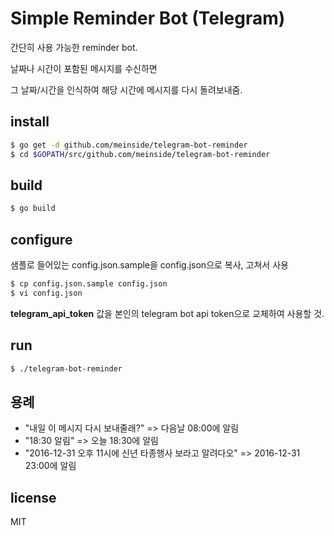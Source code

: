 # Simple Reminder Bot (Telegram)

간단히 사용 가능한 reminder bot.

날짜나 시간이 포함된 메시지를 수신하면

그 날짜/시간을 인식하여 해당 시간에 메시지를 다시 돌려보내줌.

## install

```bash
$ go get -d github.com/meinside/telegram-bot-reminder
$ cd $GOPATH/src/github.com/meinside/telegram-bot-reminder
```

## build

```bash
$ go build
```

## configure

샘플로 들어있는 config.json.sample을 config.json으로 복사, 고쳐서 사용

```bash
$ cp config.json.sample config.json
$ vi config.json
```

**telegram_api_token** 값을 본인의 telegram bot api token으로 교체하여 사용할 것.

## run

```bash
$ ./telegram-bot-reminder
```

## 용례

* "내일 이 메시지 다시 보내줄래?" => 다음날 08:00에 알림
* "18:30 알림" => 오늘 18:30에 알림
* "2016-12-31 오후 11시에 신년 타종행사 보라고 알려다오" => 2016-12-31 23:00에 알림

## license

MIT

